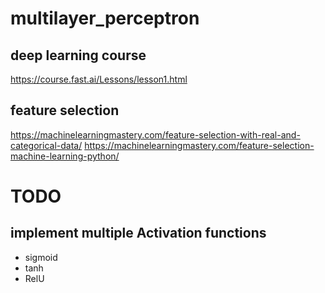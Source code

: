 # multilayer_perceptron

## deep learning course
https://course.fast.ai/Lessons/lesson1.html

## feature selection
https://machinelearningmastery.com/feature-selection-with-real-and-categorical-data/
https://machinelearningmastery.com/feature-selection-machine-learning-python/


# TODO

## implement multiple Activation functions

- sigmoid
- tanh
- RelU